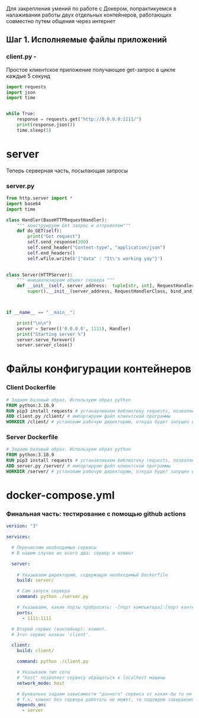 Для закрепления умений по работе с Докером, попрактикуемся в налаживании работы двух отдельных контейнеров, работающих совместно путем общения через интернет

## Шаг 1. Исполняемые файлы приложений

### client.py - 
Простое клиентское приложение получающее get-запрос в цикле каждые 5 секунд
```python
import requests
import json
import time


while True:
    response = requests.get("http://0.0.0.0:1111/")
    print(response.json())
    time.sleep(5)

```

# server
Теперь серверная часть, посылающая запросы
### server.py
```python
from http.server import *
import base64
import time

class Handler(BaseHTTPRequestHandler):
    """ конструируем Get запрос и отправляем"""
    def do_GET(self):
        print("Got request")
        self.send_response(200)
        self.send_header("Content-type", "application/json")
        self.end_headers()
        self.wfile.write(b'{"data" : "It\'s working yay"}')
       

class Server(HTTPServer):
    """ инициализируем объект сервера """
    def __init__(self, server_address:  tuple[str, int], RequestHandlerClass, bind_and_activate=...) -> None:
        super().__init__(server_address, RequestHandlerClass, bind_and_activate)



if __name__ == "__main__":

    print("\n\n")
    server = Server(('0.0.0.0', 1111), Handler)
    print("Starting server %")
    server.serve_forever()
    server.server_close()
```

# Файлы конфигурации контейнеров

### Client Dockerfile
```dockerfile
# Задаем базовый образ. Используем образ python
FROM python:3.10.9
RUN pip3 install requests # устанавливаем библиотеку requests, позволяющую отправлять и получать запросы
ADD client.py /client/ # импортируем файл клиентской программы
WORKDIR /client/ # установим рабочую директорию, откуда будет запущен исполняемый файл
```

### Server Dockerfile
```dockerfile
# Задаем базовый образ. Используем образ python
FROM python:3.10.9
RUN pip3 install requests # устанавливаем библиотеку requests, позволяющую отправлять и получать запросы
ADD server.py /server/ # импортируем файл клиентской программы
WORKDIR /server/ # установим рабочую директорию, откуда будет запущен исполняемый файл
```



# docker-compose.yml
### Финальная часть: тестирование с помощью github actions
```yml
version: "3"

services:

  # Перечислим необходимые сервисы
  # В нашем случае их всего два: сервер и клиент

  server:
 
    # Указываем директорию, содержащую необходимый Dockerfile
    build: server/

    # Сам запуск сервера
    command: python ./server.py

    # Указываем, какие порты пробросить: -[порт компьютера]:[порт контейнера]
    ports:
      - 1111:1111

  # Второй сервис (контейнер): клиент.
  # Этот сервис назван 'client'.

  client:
    build: client/

    command: python ./client.py

    # Указываем тип сети
    # "host" позволяет сервису обращаться к localhost машины
    network_mode: host

    # Буквально задаем зависимости "данного" сервиса от каких-бы то ни было
    # Т.к. клиент без сервера работать не может, то подождем завершения запуска сервера 
    depends_on:
      - server
```
